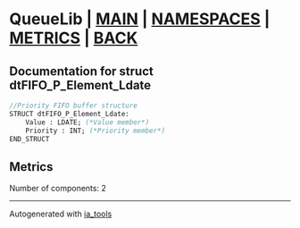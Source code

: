 # QueueLib | [MAIN] | [NAMESPACES] | [METRICS] | [BACK]  

## Documentation for struct dtFIFO_P_Element_Ldate  

```pascal
//Priority FIFO buffer structure  
STRUCT dtFIFO_P_Element_Ldate:
    Value : LDATE; (*Value member*)
    Priority : INT; (*Priority member*)
END_STRUCT
```

## Metrics  

Number of components: 2  

---
Autogenerated with [ia_tools](https://github.com/tkucic/ia_tools)  

[MAIN]: ../../../../index_st.md
[NAMESPACES]: ../../nsList_st.md
[METRICS]: ../../../metrics_st.md
[BACK]: ../nsMain_st.md

